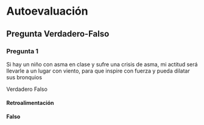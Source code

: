 # Autoevaluación

## Pregunta Verdadero-Falso

### Pregunta 1

Si hay un niño con asma en clase y sufre una crisis de asma, mi actitud será llevarle a un lugar con viento, para que inspire con fuerza y pueda dilatar sus bronquios

 Verdadero  Falso

#### Retroalimentación

**Falso**

